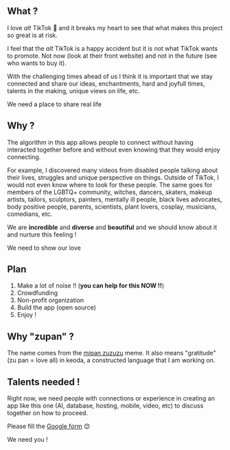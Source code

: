 ## What ?

I love *alt* TikTok 💖 and it breaks my heart to see that what makes this project so great is at risk.

I feel that the *alt* TikTok is a happy accident but it is not what TikTok wants to promote. Not now (look at their
front website) and not in the future (see who wants to buy it).

With the challenging times ahead of us I think it is important that we stay connected and share our ideas,
enchantments, hard and joyfull times, talents in the making, unique views on life, etc.

<p class="highlight">We need a place to share real life</p>

## Why ?

The algorithm in this app allows people to connect without having interacted together before and without
even knowing that they would enjoy connecting.

For example, I discovered many videos from disabled people talking about their lives, struggles and unique
perspective on things. Outside of TikTok, I would not even know where to look for these people. The same goes
for members of the LGBTQ+ community, witches, dancers, skaters, makeup artists, tailors,
sculptors, painters, mentally ill people, black lives advocates, body positive people, parents, scientists,
plant lovers, cosplay, musicians, comedians, etc.

We are **incredible** and **diverse** and **beautiful** and we should know about it and nurture this feeling !

<p class="highlight">We need to show our love</p>

## Plan

1. Make a lot of noise !! (**you can help for this NOW !!**)
2. Crowdfunding
3. Non-profit organization
4. Build the app (open source)
5. Enjoy !

## Why "zupan" ?

The name comes from the [mipan zuzuzu](https://www.tiktok.com/foryou?lang=en#/@awa_de_horchata_uwu/video/6849216781303827717) meme. It
also means "gratitude" (zu pan = love all) in keoda, a constructed language that I am working on.

## Talents needed !

Right now, we need people with connections or experience in creating an app like this one (AI, database, hosting, mobile, video, etc) to
discuss together on how to proceed.

Please fill the [Google form](https://tinyurl.com/zupan-form) 😊


<p class="highlight">We need you !</p>


